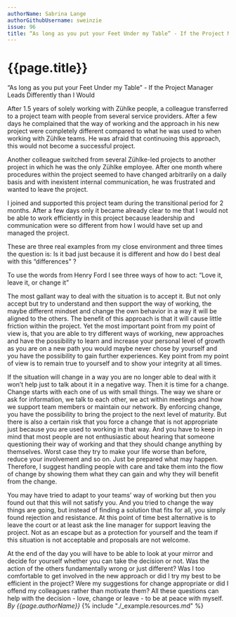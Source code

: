 ```yaml
---
authorName: Sabrina Lange
authorGithubUsername: sweinzie
issue: 96
title: “As long as you put your Feet Under my Table” - If the Project Manager Leads Differently than I Would 
---
```

# {{page.title}}

“As long as you put your Feet Under my Table” - If the Project Manager Leads Differently than I Would 
 
After 1.5 years of solely working with Zühlke people, a colleague transferred to a project team with people from several service providers. After a few days he complained that the way of working and the approach in his new project were completely different compared to what he was used to when working with Zühlke teams. He was afraid that continuoing this approach, this would not become a successful project.

Another colleague switched from several Zühlke-led projects to another project in which he was the only Zühlke employee. After one month where procedures within the project seemed to have changed arbitrarily on a daily basis and with inexistent internal communication, he was frustrated and wanted to leave the project.

I joined and supported this project team during the transitional period for 2 months. After a few days only it became already clear to me that I would not be able to work efficiently in this project because leadership and communication were so different from how I would have set up and managed the project.

These are three real examples from my close environment and three times the question is: Is it bad just because it is different and how do I best deal with this “differences" ?
 
To use the words from Henry Ford I see three ways of how to act: “Love it, leave it, or change it”
 
The most gallant way to deal with the situation is to accept it. But not only accept but try to understand and then support the way of working, the maybe different mindset and change the own behavior in a way it will be aligned to the others. The benefit of this approach is that it will cause little friction within the project. Yet the most important point from my point of view is, that you are able to try different ways of working, new approaches and have the possibility to learn and increase your personal level of growth as you are on a new path you would maybe never chose by yourself and you have the possibility to gain further experiences. Key point from my point of view is to remain true to yourself and to show your integrity at all times.
 
If the situation will change in a way you are no longer able to deal with it won’t help just to talk about it in a negative way. Then it is time for a change. Change starts with each one of us with small things. The way we share or ask for information, we talk to each other, we act within meetings and how we support team members or maintain our network. By enforcing change, you have the possibility to bring the project to the next level of maturity. But there is also a certain risk that you force a change that is not appropriate just because you are used to working in that way. And you have to keep in mind that most people are not enthusiastic about hearing that someone questioning their way of working and that they should change anything by themselves. Worst case they try to make your life worse than before, reduce your involvement and so on. Just be prepared what may happen. Therefore, I suggest handling people with care and take them into the flow of change by showing them what they can gain and why they will benefit from the change.
 
You may have tried to adapt to your teams’ way of working but then you found out that this will not satisfy you. And you tried to change the way things are going, but instead of finding a solution that fits for all, you simply found rejection and resistance. At this point of time best alternative is to leave the court  or at least ask the line manager for support leaving the project. Not as an escape but as a protection for yourself and the team if this situation is not acceptable and proposals are not welcome.

At the end of the day you will have to be able to look at your mirror and decide for yourself whether you can take the decision or not. Was the action of the others fundamentally wrong or just different? Was I too comfortable to get involved in the new approach or did I try my best to be efficient in the project? Were my suggestions for change appropriate or did I offend my colleagues rather than motivate them? All these questions can help with the decision - love, change or leave - to be at peace with myself.
*By {{page.authorName}}*
{% include "./_example.resources.md" %}
